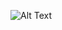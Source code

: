 ![Alt Text](https://media.giphy.com/media/mCRJDo24UvJMA/giphy.gif)

<!---
[![GitHub Streak](https://streak-stats.demolab.com?user=YootTanA&theme=aura-dark)](https://git.io/streak-stats)

---

![Anurag's GitHub stats](https://github-readme-stats.vercel.app/api?username=YootTanA&show_icons=true&theme=aura_dark)
[![Top Langs](https://github-readme-stats.vercel.app/api/top-langs/?username=YootTanA&layout=compact&theme=aura_dark)](https://github.com/anuraghazra/github-readme-stats)


-->
